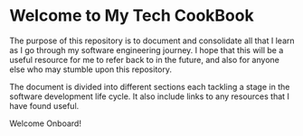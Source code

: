 # Welcome to My Tech CookBook

The purpose of this repository is to document and consolidate all that I learn as I go through my software engineering journey. I hope that this will be a useful resource for me to refer back to in the future, and also for anyone else who may stumble upon this repository.

The document is divided into different sections each tackling a stage in the software development life cycle. It also include links to any resources that I have found useful.

Welcome Onboard!
